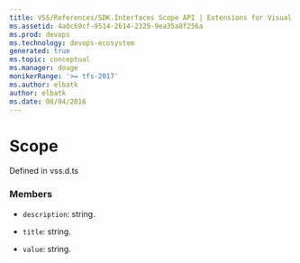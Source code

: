 ```yaml
---
title: VSS/References/SDK.Interfaces Scope API | Extensions for Visual Studio Team Services
ms.assetid: 4a0c69cf-9514-2614-2325-9ea35a8f256a
ms.prod: devops
ms.technology: devops-ecosystem
generated: true
ms.topic: conceptual
ms.manager: douge
monikerRange: '>= tfs-2017'
ms.author: elbatk
author: elbatk
ms.date: 08/04/2016
---
```


# Scope

Defined in vss.d.ts



### Members

* `description`: string. 

* `title`: string. 

* `value`: string. 

